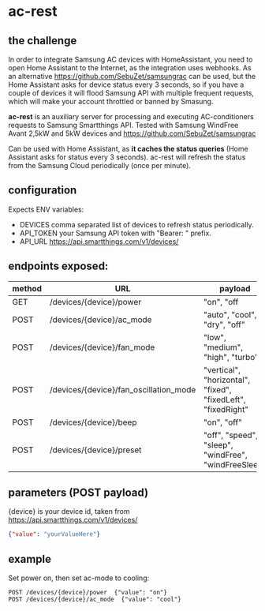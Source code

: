 # ac-rest

## the challenge
In order to integrate Samsung AC devices with HomeAssistant, you need to open Home Assistant to the Internet, as the integration uses webhooks.
As an alternative https://github.com/SebuZet/samsungrac can be used, but the Home Assistant asks for device status every 3 seconds, so if you have a couple of devices it will flood Samsung API with multiple frequent requests, which will make your account throttled or banned by Smasung.

**ac-rest**  is an auxiliary server for processing and executing AC-conditioners requests to Samsung Smartthings API.
Tested with Samsung WindFree Avant 2,5kW and 5kW devices and https://github.com/SebuZet/samsungrac

Can be used with Home Assistant, as **it caches the status queries** (Home Assistant asks for status every 3 seconds).
ac-rest will refresh the status from the Samsung Cloud periodically (once per minute).

## configuration

Expects ENV variables:
* DEVICES comma separated list of devices to refresh status periodically.
* API_TOKEN your Samsung API token with "Bearer: " prefix.
* API_URL https://api.smartthings.com/v1/devices/

## endpoints exposed:


| method | URL                                    | payload                                                      | comment |
|--------|----------------------------------------|--------------------------------------------------------------|---------|
| GET    | /devices/{device}/power                | "on", "off                                                   |         |
| POST   | /devices/{device}/ac_mode              | "auto", "cool", "dry", "off"                                 |         |
| POST   | /devices/{device}/fan_mode             | "low", "medium", "high", "turbo"                             |         |
| POST   | /devices/{device}/fan_oscillation_mode | "vertical", "horizontal", "fixed", "fixedLeft", "fixedRight" |         |
| POST   | /devices/{device}/beep                 | "on", "off"                                                  |         |
| POST   | /devices/{device}/preset               | "off", "speed", "sleep", "windFree", "windFreeSleep"         |         |

## parameters (POST payload)

{device} is your device id, taken from https://api.smartthings.com/v1/devices/

```json
{"value": "yourValueHere"}

```

## example
Set power on, then set ac-mode to cooling:

```
POST /devices/{device}/power  {"value": "on"}
POST /devices/{device}/ac_mode  {"value": "cool"}
```



